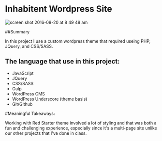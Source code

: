 # Inhabitent Wordpress Site

![screen shot 2016-08-20 at 8 49 48 am](https://cloud.githubusercontent.com/assets/20249491/17832612/35b81cea-66bc-11e6-8b50-edb054e772d5.png)

##Summary

In this project I use a custom wordpress theme that required useing PHP, JQuery, and CSS/SASS.

## The language that use in this project:

* JavaScript
* JQuery
* CSS/SASS
* Gulp
* WordPress CMS
* WordPress Underscore (theme basis)
* Git/Github


#Meaningful Takeaways:

Working with Red Starter theme involved a lot of styling and that was both a fun and challenging experience, especially since it's a multi-page site unlike our other projects that I've done in class.
